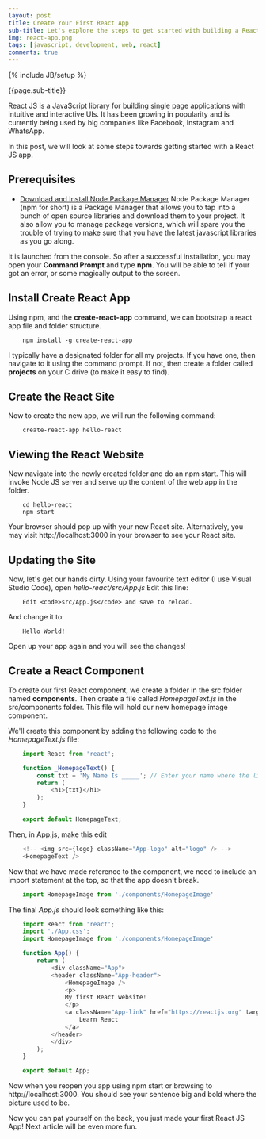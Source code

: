 ```yaml
---
layout: post
title: Create Your First React App
sub-title: Let's explore the steps to get started with building a React 
img: react-app.png
tags: [javascript, development, web, react]
comments: true
---
```

{% include JB/setup %}

{{page.sub-title}}

<!--more-->
React JS is a JavaScript library for building single page applications with intuitive and interactive UIs. It has been growing in popularity and is currently being used by big companies like Facebook, Instagram and WhatsApp.

In this post, we will look at some steps towards getting started with a React JS app. 

## Prerequisites 
- [Download and Install Node Package Manager](https://www.npmjs.com/get-npm)
Node Package Manager (npm for short) is a Package Manager that allows you to tap into a bunch of open source libraries and download them to your project. It also allow you to manage package versions, which will spare you the trouble of trying to make sure that you have the latest javascript libraries as you go along. 

It is launched from the console. So after a successful installation, you may open your **Command Prompt** and type **npm**. You will be able to tell if your got an error, or some magically output to the screen. 

## Install Create React App
Using npm, and the **create-react-app** command, we can bootstrap a react app file and folder structure. 
```
    npm install -g create-react-app     
``` 
I typically have a designated folder for all my projects. If you have one, then navigate to it using the command prompt. If not, then create a folder called **projects** on your C drive (to make it easy to find). 

## Create the React Site
Now to create the new app, we will run the following command:
```
    create-react-app hello-react
```

## Viewing the React Website
Now navigate into the newly created folder and do an npm start. This will invoke Node JS server and serve up the content of the web app in the folder. 
```
    cd hello-react
    npm start
```

Your browser should pop up with your new React site. Alternatively, you may visit http://localhost:3000 in your browser to see your React site. 

## Updating the Site
Now, let's get our hands dirty. Using your favourite text editor (I use Visual Studio Code), open _hello-react/src/App.js_
Edit this line:
```
    Edit <code>src/App.js</code> and save to reload.
```
And change it to:
```
    Hello World!
```

Open up your app again and you will see the changes!

## Create a React Component
To create our first React component, we create a folder in the src folder named **components**. Then create a file called _HomepageText.js_ in the src/components folder. This file will hold our new homepage image component.

We'll create this component by adding the following code to the _HomepageText.js_ file:
```js
    import React from 'react';

    function _HomepageText() {
        const txt = 'My Name Is _____'; // Enter your name where the line is
        return (
            <h1>{txt}</h1>
        );
    }

    export default HomepageText;
```
Then, in App.js, make this edit 
```js
    <!-- <img src={logo} className="App-logo" alt="logo" /> -->
    <HomepageText />
```
Now that we have made reference to the component, we need to include an import statement at the top, so that the app doesn't break. 
```js
    import HomepageImage from './components/HomepageImage'
```

The final _App.js_ should look something like this:
```js
    import React from 'react';
    import './App.css';
    import HomepageImage from './components/HomepageImage'

    function App() {
        return (
            <div className="App">
            <header className="App-header">
                <HomepageImage />
                <p>
                My first React website!
                </p>
                <a className="App-link" href="https://reactjs.org" target="_blank" rel="noopener noreferrer" >
                    Learn React
                </a>
            </header>
            </div>
        );
    }

    export default App;
```

Now when you reopen you app using npm start or browsing to http://localhost:3000. You should see your sentence big and bold where the picture used to be. 

Now you can pat yourself on the back, you just made your first React JS App! Next article will be even more fun.